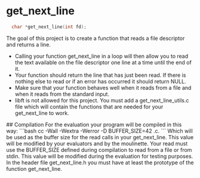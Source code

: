 # get_next_line
```c
  char *get_next_line(int fd);
```
<div><p>The goal of this project is to create a function that reads a file descriptor and returns a line.</p>
<ul>
  <li>Calling your function get_next_line in a loop will then allow you to read the text
available on the file descriptor one line at a time until the end of it.</li>
  <li>Your function should return the line that has just been read. If there is nothing else to read or if an error has occurred it should return NULL.</li>
  <li>Make sure that your function behaves well when it reads from a file and when it reads from the standard input.</li>
  <li>libft is not allowed for this project. You must add a get_next_line_utils.c file which will contain the functions that are needed for your get_next_line to work.</li>
 </ul></div>
## Compilation
  For the evaluation your program will be compiled in this way:
  ```bash
  cc -Wall -Wextra -Werror -D BUFFER_SIZE=42 <files>.c.
  ```
  Which will be used as the buffer size for the read calls in your get_next_line. This value will be modified by your evaluators and by the moulinette.
  Your read must use the BUFFER_SIZE defined during compilation to read from a file or from stdin. This value will be modified during the evaluation for testing purposes.
  In the header file get_next_line.h you must have at least the prototype of the function get_next_line.
 
